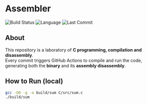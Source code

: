 # Assembler

![Build Status](https://img.shields.io/github/actions/workflow/status/ValhallaRising1974/Assembler/ci.yml?branch=main)
![Language](https://img.shields.io/badge/language-C-blue)
![Last Commit](https://img.shields.io/github/last-commit/ValhallaRising1974/Assembler)

## About
This repository is a laboratory of **C programming, compilation and disassembly**.  
Every commit triggers GitHub Actions to compile and run the code, generating both the **binary** and its **assembly disassembly**.

## How to Run (local)
```bash
gcc -O0 -g -o build/sum C/src/sum.c
./build/sum
